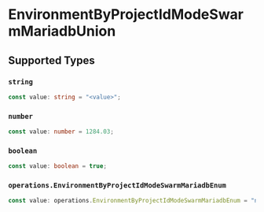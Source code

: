 # EnvironmentByProjectIdModeSwarmMariadbUnion


## Supported Types

### `string`

```typescript
const value: string = "<value>";
```

### `number`

```typescript
const value: number = 1284.03;
```

### `boolean`

```typescript
const value: boolean = true;
```

### `operations.EnvironmentByProjectIdModeSwarmMariadbEnum`

```typescript
const value: operations.EnvironmentByProjectIdModeSwarmMariadbEnum = "null";
```

